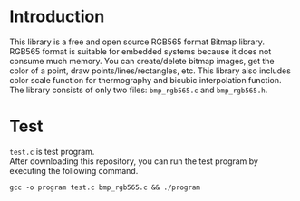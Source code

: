 # Introduction
This library is a free and open source RGB565 format Bitmap library.
RGB565 format is suitable for embedded systems because it does not consume much memory.
You can create/delete bitmap images, get the color of a point, draw points/lines/rectangles, etc.
This library also includes color scale function for thermography and bicubic interpolation function.  
The library consists of only two files: `bmp_rgb565.c` and `bmp_rgb565.h`.

# Test
`test.c` is test program.  
After downloading this repository, you can run the test program by executing the following command.  
```
gcc -o program test.c bmp_rgb565.c && ./program
```

